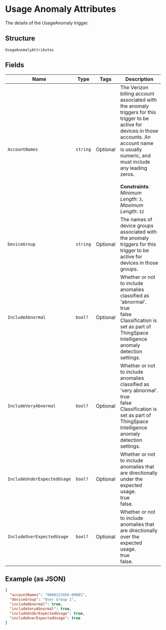 
# Usage Anomaly Attributes

The details of the UsageAnomaly trigger.

## Structure

`UsageAnomalyAttributes`

## Fields

| Name | Type | Tags | Description |
|  --- | --- | --- | --- |
| `AccountNames` | `string` | Optional | The Verizon billing account associated with the anomaly triggers for this trigger to be active for devices in those accounts. An account name is usually numeric, and must include any leading zeros.<br><br>**Constraints**: *Minimum Length*: `3`, *Maximum Length*: `32` |
| `DeviceGroup` | `string` | Optional | The names of device groups associated with the anomaly triggers for this trigger to be active for devices in those groups. |
| `IncludeAbnormal` | `bool?` | Optional | Whether or not to include anomalies classified as 'abnormal'.<br />true<br />false<br />Classification is set as part of ThingSpace Intelligence anomaly detection settings. |
| `IncludeVeryAbnormal` | `bool?` | Optional | Whether or not to include anomalies classified as 'very abnormal'.<br />true<br />false<br />Classification is set as part of ThingSpace Intelligence anomaly detection settings. |
| `IncludeUnderExpectedUsage` | `bool?` | Optional | Whether or not to include anomalies that are directionally under the expected usage.<br />true<br />false. |
| `IncludeOverExpectedUsage` | `bool?` | Optional | Whether or not to include anomalies that are directionally over the expected usage. <br />true<br />false. |

## Example (as JSON)

```json
{
  "accountNames": "0000123456-00001",
  "deviceGroup": "User Group 1",
  "includeAbnormal": true,
  "includeVeryAbnormal": true,
  "includeUnderExpectedUsage": true,
  "includeOverExpectedUsage": true
}
```

